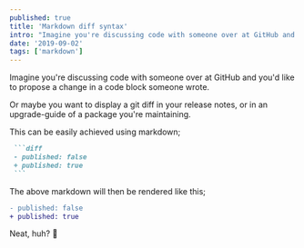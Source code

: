 ```yaml
---
published: true
title: 'Markdown diff syntax'
intro: "Imagine you're discussing code with someone over at GitHub and you'd like to propose a change in a code block. Let me introduce you to diff syntax highlighting."
date: '2019-09-02'
tags: ['markdown']
---
```

Imagine you're discussing code with someone over at GitHub and you'd like to propose a change in a code block someone wrote.

Or maybe you want to display a git diff in your release notes, or in an upgrade-guide of a package you're maintaining.

This can be easily achieved using markdown;

~~~markdown
 ```diff
 - published: false
 + published: true
 ```
~~~

The above markdown will then be rendered like this;

```diff
- published: false
+ published: true
```

Neat, huh? 🎉
